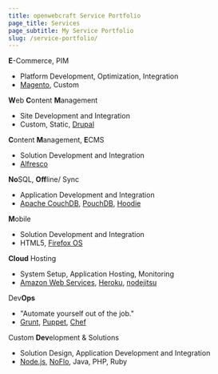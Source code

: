 ```yaml
---
title: openwebcraft Service Portfolio
page_title: Services
page_subtitle: My Service Portfolio
slug: /service-portfolio/
---
```


**E**-Commerce, PIM

- Platform Development, Optimization, Integration
- [Magento], Custom

**W**eb **C**ontent **M**anagement

- Site Development and Integration
- Custom, Static, [Drupal]

**C**ontent **M**anagement, **E**CMS

- Solution Development and Integration
- [Alfresco]

**No**SQL, **Off**line/ Sync

- Application Development and Integration
- [Apache CouchDB], [PouchDB], [Hoodie]

**M**obile

- Solution Development and Integration
- HTML5, [Firefox OS]

**Cloud** Hosting

- System Setup, Application Hosting, Monitoring
- [Amazon Web Services], [Heroku], [nodejitsu]

Dev**Ops**

- "Automate yourself out of the job."
- [Grunt], [Puppet], [Chef]

Custom **Dev**elopment & Solutions

- Solution Design, Application Development and Integration
- [Node.js], [NoFlo], Java, PHP, Ruby

[kaminrun.de]: http://kaminrun.de/ "Kaminrunde"
[Drupal]: http://drupal.org/ "Drupal"
[Node.js]: http://nodejs.org/ "Node.js"
[Amazon Web Services]: http://aws.amazon.com/ "Amazon Web Services"
[Apache CouchDB]: http://couchdb.org/ "Apache CouchDB"
[PouchDB]: http://pouchdb.com/ "PouchDB"
[Magento]: http://www.magentocommerce.com "Magento"
[Firefox OS]: http://www.mozilla.org/en-US/firefox/os/ "Firefox OS"
[NoFlo]: http://noflojs.org/ "NoFlo"
[Alfresco]: http://www.alfresco.com/ "Alfresco"
[Heroku]: https://www.heroku.com/ "Heroku"
[nodejitsu]: https://www.nodejitsu.com/ "nodejitsu"
[Puppet]: http://puppetlabs.com/puppet/puppet-open-source "Puppet"
[Chef]: http://www.opscode.com/chef/ "Chef"
[Grunt]: http://gruntjs.com/ "Grunt"
[Hoodie]: http://hood.ie/ "Hoodie"